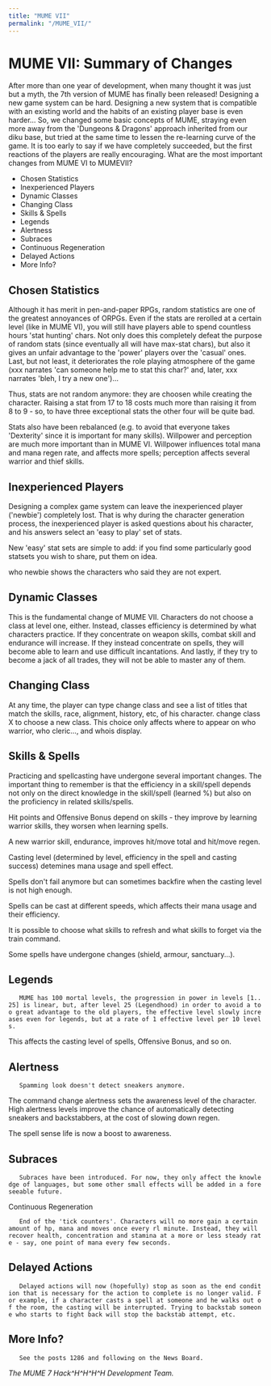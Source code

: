 ```yaml
---
title: "MUME VII"
permalink: "/MUME_VII/"
---
```


# MUME VII: Summary of Changes

After more than one year of development, when many thought it was just
but a myth, the 7th version of MUME has finally been released! Designing
a new game system can be hard. Designing a new system that is compatible
with an existing world and the habits of an existing player base is even
harder... So, we changed some basic concepts of MUME, straying even more
away from the 'Dungeons & Dragons' approach inherited from our diku
base, but tried at the same time to lessen the re-learning curve of the
game. It is too early to say if we have completely succeeded, but the
first reactions of the players are really encouraging. What are the most
important changes from MUME VI to MUMEVII?

- Chosen Statistics
- Inexperienced Players
- Dynamic Classes
- Changing Class
- Skills & Spells
- Legends
- Alertness
- Subraces
- Continuous Regeneration
- Delayed Actions
- More Info?

## Chosen Statistics

Although it has merit in pen-and-paper RPGs, random statistics are one
of the greatest annoyances of ORPGs. Even if the stats are rerolled at a
certain level (like in MUME VI), you will still have players able to
spend countless hours 'stat hunting' chars. Not only does this
completely defeat the purpose of random stats (since eventually all will
have max-stat chars), but also it gives an unfair advantage to the
'power' players over the 'casual' ones. Last, but not least, it
deteriorates the role playing atmosphere of the game (xxx narrates 'can
someone help me to stat this char?' and, later, xxx narrates 'bleh, I
try a new one')...

Thus, stats are not random anymore: they are choosen while creating the
character. Raising a stat from 17 to 18 costs much more than raising it
from 8 to 9 - so, to have three exceptional stats the other four will be
quite bad.

Stats also have been rebalanced (e.g. to avoid that everyone takes
'Dexterity' since it is important for many skills). Willpower and
perception are much more important than in MUME VI. Willpower influences
total mana and mana regen rate, and affects more spells; perception
affects several warrior and thief skills.

## Inexperienced Players

Designing a complex game system can leave the inexperienced player
('newbie') completely lost. That is why during the character generation
process, the inexperienced player is asked questions about his
character, and his answers select an 'easy to play' set of stats.

New 'easy' stat sets are simple to add: if you find some particularly
good statsets you wish to share, put them on idea.

who newbie shows the characters who said they are not expert.

## Dynamic Classes

This is the fundamental change of MUME VII. Characters do not choose a
class at level one, either. Instead, classes efficiency is determined by
what characters practice. If they concentrate on weapon skills, combat
skill and endurance will increase. If they instead concentrate on
spells, they will become able to learn and use difficult incantations.
And lastly, if they try to become a jack of all trades, they will not be
able to master any of them.

## Changing Class

At any time, the player can type change class and see a list of titles
that match the skills, race, alignment, history, etc, of his character.
change class X to choose a new class. This choice only affects where to
appear on who warrior, who cleric..., and whois display.

## Skills & Spells

Practicing and spellcasting have undergone several important changes.
The important thing to remember is that the efficiency in a skill/spell
depends not only on the direct knowledge in the skill/spell (learned %)
but also on the proficiency in related skills/spells.

Hit points and Offensive Bonus depend on skills - they improve by
learning warrior skills, they worsen when learning spells.

A new warrior skill, endurance, improves hit/move total and hit/move
regen.

Casting level (determined by level, efficiency in the spell and casting
success) detemines mana usage and spell effect.

Spells don't fail anymore but can sometimes backfire when the casting
level is not high enough.

Spells can be cast at different speeds, which affects their mana usage
and their efficiency.

It is possible to choose what skills to refresh and what skills to
forget via the train command.

Some spells have undergone changes (shield, armour, sanctuary...).

## Legends

`   MUME has 100 mortal levels, the progression in power in levels [1..25] is linear, but, after level 25 (Legendhood) in order to avoid a too great advantage to the old players, the effective level slowly increases even for legends, but at a rate of 1 effective level per 10 levels.`

This affects the casting level of spells, Offensive Bonus, and so on.

## Alertness

`   Spamming look doesn't detect sneakers anymore.`

The command change alertness sets the awareness level of the character.
High alertness levels improve the chance of automatically detecting
sneakers and backstabbers, at the cost of slowing down regen.

The spell sense life is now a boost to awareness.

## Subraces

`   Subraces have been introduced. For now, they only affect the knowledge of languages, but some other small effects will be added in a foreseeable future.`

Continuous Regeneration

`   End of the 'tick counters'. Characters will no more gain a certain amount of hp, mana and moves once every rl minute. Instead, they will recover health, concentration and stamina at a more or less steady rate - say, one point of mana every few seconds.`

## Delayed Actions

`   Delayed actions will now (hopefully) stop as soon as the end condition that is necessary for the action to complete is no longer valid. For example, if a character casts a spell at someone and he walks out of the room, the casting will be interrupted. Trying to backstab someone who starts to fight back will stop the backstab attempt, etc.`

## More Info?

`   See the posts 1286 and following on the News Board.`

*The MUME 7 Hack^H^H^H^H Development Team.*